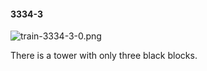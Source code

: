 #### 3334-3
![train-3334-3-0.png](https://github.com/lil-lab/nlvr/raw/master/nlvr/train/images/65/train-3334-3-0.png "train-3334-3-0.png")

There is a tower with only three black blocks.